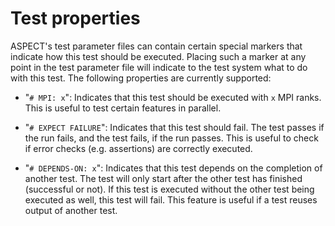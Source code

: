 # Test properties

ASPECT's test parameter files can contain
certain special markers that indicate how this test should be executed.
Placing such a marker at any point in the test parameter file will indicate to
the test system what to do with this test. The following properties are
currently supported:

-   "`# MPI: x`": Indicates that this test should be executed with
    `x` MPI ranks. This is useful to test certain features in parallel.

-   "`# EXPECT FAILURE`": Indicates that this test should fail.
    The test passes if the run fails, and the test fails, if the run passes.
    This is useful to check if error checks (e.g. assertions) are correctly
    executed.

-   "`# DEPENDS-ON: x`": Indicates that this test depends on the
    completion of another test. The test will only start after the other test
    has finished (successful or not). If this test is executed without the
    other test being executed as well, this test will fail. This feature is
    useful if a test reuses output of another test.
